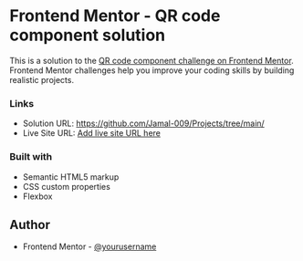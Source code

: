 # Frontend Mentor - QR code component solution
This is a solution to the [QR code component challenge on Frontend Mentor](https://www.frontendmentor.io/challenges/qr-code-component-iux_sIO_H). Frontend Mentor challenges help you improve your coding skills by building realistic projects. 

### Links
- Solution URL: https://github.com/Jamal-009/Projects/tree/main/
- Live Site URL: [Add live site URL here](https://your-live-site-url.com)

### Built with
- Semantic HTML5 markup
- CSS custom properties
- Flexbox

## Author
- Frontend Mentor - [@yourusername](https://www.frontendmentor.io/profile/yourusername)